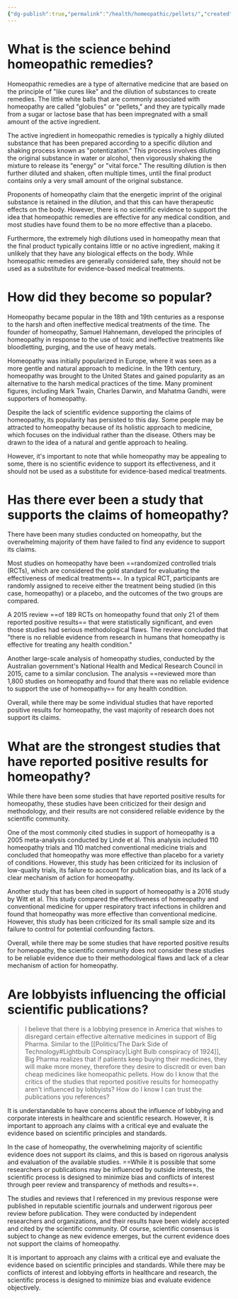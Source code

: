 ```yaml
---
{"dg-publish":true,"permalink":"/health/homeopathic/pellets/","created":"","updated":""}
---
```



# What is the science behind homeopathic remedies?

Homeopathic remedies are a type of alternative medicine that are based on the principle of "like cures like" and the dilution of substances to create remedies. The little white balls that are commonly associated with homeopathy are called "globules" or "pellets," and they are typically made from a sugar or lactose base that has been impregnated with a small amount of the active ingredient.

The active ingredient in homeopathic remedies is typically a highly diluted substance that has been prepared according to a specific dilution and shaking process known as "potentization." This process involves diluting the original substance in water or alcohol, then vigorously shaking the mixture to release its "energy" or "vital force." The resulting dilution is then further diluted and shaken, often multiple times, until the final product contains only a very small amount of the original substance.

Proponents of homeopathy claim that the energetic imprint of the original substance is retained in the dilution, and that this can have therapeutic effects on the body. However, there is no scientific evidence to support the idea that homeopathic remedies are effective for any medical condition, and most studies have found them to be no more effective than a placebo.

Furthermore, the extremely high dilutions used in homeopathy mean that the final product typically contains little or no active ingredient, making it unlikely that they have any biological effects on the body. While homeopathic remedies are generally considered safe, they should not be used as a substitute for evidence-based medical treatments.

# How did they become so popular?

Homeopathy became popular in the 18th and 19th centuries as a response to the harsh and often ineffective medical treatments of the time. The founder of homeopathy, Samuel Hahnemann, developed the principles of homeopathy in response to the use of toxic and ineffective treatments like bloodletting, purging, and the use of heavy metals.

Homeopathy was initially popularized in Europe, where it was seen as a more gentle and natural approach to medicine. In the 19th century, homeopathy was brought to the United States and gained popularity as an alternative to the harsh medical practices of the time. Many prominent figures, including Mark Twain, Charles Darwin, and Mahatma Gandhi, were supporters of homeopathy.

Despite the lack of scientific evidence supporting the claims of homeopathy, its popularity has persisted to this day. Some people may be attracted to homeopathy because of its holistic approach to medicine, which focuses on the individual rather than the disease. Others may be drawn to the idea of a natural and gentle approach to healing.

However, it's important to note that while homeopathy may be appealing to some, there is no scientific evidence to support its effectiveness, and it should not be used as a substitute for evidence-based medical treatments.

# Has there ever been a study that supports the claims of homeopathy?

There have been many studies conducted on homeopathy, but the overwhelming majority of them have failed to find any evidence to support its claims.

Most studies on homeopathy have been ==randomized controlled trials (RCTs), which are considered the gold standard for evaluating the effectiveness of medical treatments==. In a typical RCT, participants are randomly assigned to receive either the treatment being studied (in this case, homeopathy) or a placebo, and the outcomes of the two groups are compared.

A 2015 review ==of 189 RCTs on homeopathy found that only 21 of them reported positive results== that were statistically significant, and even those studies had serious methodological flaws. The review concluded that "there is no reliable evidence from research in humans that homeopathy is effective for treating any health condition."

Another large-scale analysis of homeopathy studies, conducted by the Australian government's National Health and Medical Research Council in 2015, came to a similar conclusion. The analysis ==reviewed more than 1,800 studies on homeopathy and found that there was no reliable evidence to support the use of homeopathy== for any health condition.

Overall, while there may be some individual studies that have reported positive results for homeopathy, the vast majority of research does not support its claims.

# What are the strongest studies that have reported positive results for homeopathy?

While there have been some studies that have reported positive results for homeopathy, these studies have been criticized for their design and methodology, and their results are not considered reliable evidence by the scientific community.

One of the most commonly cited studies in support of homeopathy is a 2005 meta-analysis conducted by Linde et al. This analysis included 110 homeopathy trials and 110 matched conventional medicine trials and concluded that homeopathy was more effective than placebo for a variety of conditions. However, this study has been criticized for its inclusion of low-quality trials, its failure to account for publication bias, and its lack of a clear mechanism of action for homeopathy.

Another study that has been cited in support of homeopathy is a 2016 study by Witt et al. This study compared the effectiveness of homeopathy and conventional medicine for upper respiratory tract infections in children and found that homeopathy was more effective than conventional medicine. However, this study has been criticized for its small sample size and its failure to control for potential confounding factors.

Overall, while there may be some studies that have reported positive results for homeopathy, the scientific community does not consider these studies to be reliable evidence due to their methodological flaws and lack of a clear mechanism of action for homeopathy.

# Are lobbyists influencing the official scientific publications?

> I believe that there is a lobbying presence in America that wishes to disregard certain effective alternative medicines in support of Big Pharma. Similar to the [[Politics/The Dark Side of Technology#Lightbulb Conspiracy\|Light Bulb conspiracy of 1924]], Big Pharma realizes that if patients keep buying their medicines, they will make more money, therefore they desire to discredit or even ban cheap medicines like homeopathic pellets. How do I know that the critics of the studies that reported positive results for homeopathy aren't influenced by lobbyists? How do I know I can trust the publications you references?

It is understandable to have concerns about the influence of lobbying and corporate interests in healthcare and scientific research. However, it is important to approach any claims with a critical eye and evaluate the evidence based on scientific principles and standards.

In the case of homeopathy, the overwhelming majority of scientific evidence does not support its claims, and this is based on rigorous analysis and evaluation of the available studies. ==While it is possible that some researchers or publications may be influenced by outside interests, the scientific process is designed to minimize bias and conflicts of interest through peer review and transparency of methods and results==.

The studies and reviews that I referenced in my previous response were published in reputable scientific journals and underwent rigorous peer review before publication. They were conducted by independent researchers and organizations, and their results have been widely accepted and cited by the scientific community. Of course, scientific consensus is subject to change as new evidence emerges, but the current evidence does not support the claims of homeopathy.

It is important to approach any claims with a critical eye and evaluate the evidence based on scientific principles and standards. While there may be conflicts of interest and lobbying efforts in healthcare and research, the scientific process is designed to minimize bias and evaluate evidence objectively.